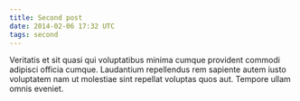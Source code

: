 ```yaml
---
title: Second post
date: 2014-02-06 17:32 UTC
tags: second
---
```


Veritatis et sit quasi qui voluptatibus minima cumque provident commodi adipisci officia cumque. Laudantium repellendus rem sapiente autem iusto voluptatem nam ut molestiae sint repellat voluptas quos aut.
Tempore ullam omnis eveniet.
